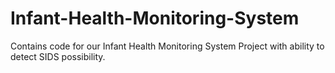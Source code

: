 # Infant-Health-Monitoring-System
Contains code for our Infant Health Monitoring System Project with ability to detect SIDS possibility.
